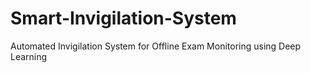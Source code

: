 # Smart-Invigilation-System
Automated Invigilation System for Offline Exam  Monitoring using Deep Learning
